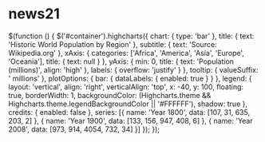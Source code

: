 news21
======
$(function () {
        $('#container').highcharts({
            chart: {
                type: 'bar'
            },
            title: {
                text: 'Historic World Population by Region'
            },
            subtitle: {
                text: 'Source: Wikipedia.org'
            },
            xAxis: {
                categories: ['Africa', 'America', 'Asia', 'Europe', 'Oceania'],
                title: {
                    text: null
                }
            },
            yAxis: {
                min: 0,
                title: {
                    text: 'Population (millions)',
                    align: 'high'
                },
                labels: {
                    overflow: 'justify'
                }
            },
            tooltip: {
                valueSuffix: ' millions'
            },
            plotOptions: {
                bar: {
                    dataLabels: {
                        enabled: true
                    }
                }
            },
            legend: {
                layout: 'vertical',
                align: 'right',
                verticalAlign: 'top',
                x: -40,
                y: 100,
                floating: true,
                borderWidth: 1,
                backgroundColor: (Highcharts.theme && Highcharts.theme.legendBackgroundColor || '#FFFFFF'),
                shadow: true
            },
            credits: {
                enabled: false
            },
            series: [{
                name: 'Year 1800',
                data: [107, 31, 635, 203, 2]
            }, {
                name: 'Year 1900',
                data: [133, 156, 947, 408, 6]
            }, {
                name: 'Year 2008',
                data: [973, 914, 4054, 732, 34]
            }]
        });
    });
